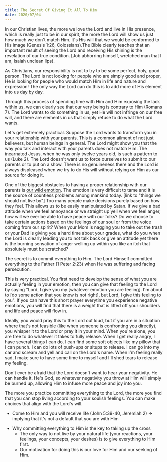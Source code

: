 ```yaml
---
title: The Secret Of Giving It All To Him
date: 2020/07/04
---
```


In our Christian lives, the more we love the Lord and live in His presence, which is really just to be in our spirit, the more the Lord will show us just 
how much we don't match Him. It's His will that we would be conformed to His image (Genesis 1:26, Colossians).The Bible clearly teaches that an important 
result of seeing the Lord and receiving His shining is the revelation of our true condition. [Job abhorring himself, wretched man that I am, Isaiah unclean lips).

As Christians, our responsibility is not to try to be some perfect, holy, good person. The Lord is not looking for people who are simply good and proper, He is looking
for people who would match Him in life and nature and expression! The only way the Lord can do this is to add more of His element into us day by day. 

Through this process of spending time with Him and Him exposing the lack within us, we can clearly see that our very being is contrary to Him (Romans 7). The Lord
wants to do something in us, yet He will not infringe on our free will, and there are elements in us that simply refuse to do what the Lord wants.

Let's get extremely practical. Suppose the Lord wants to transform you in your relationship with your parents. This is a common ailment of not just believers, but 
human beings in general. The Lord might show you that the way you talk and interact with your parents does not match Him. The incarnated Jesus, when he was only
twelve years old, is such a pattern to us (Luke 2). The Lord doesn't want us to force ourselves to submit to our parents or to put on a show. There is no genuineness
there and the Lord is always displeased when we try to do His will without relying on Him as our source for doing it. 

One of the biggest obstacles to having a proper relationship with our parents is [our wild emotion](https://github.com/jerrytigerxu/way-reality-life/blob/master/blog/The%20Life/Levels%20of%20damage.md). The emotion is very difficult to tame and it is the source of 
countless problems among mankind today. [link to "things we should not live by"] Too many people make decisions purely based on how they feel. This allows us
to be easily manipulated by Satan. If we give a bad attitude when we feel annoyance or we straight up yell when we feel anger, how will we ever be able to have 
peace with our folks? Do we choose to take certain actions based on the feelings of our soul or from the voice coming from our spirit? When your Mom is nagging you 
to take out the trash or your Dad is giving you a hard time about your grades, what do you when the Lord is clearly leading you to not talk back or give an attitude
yet there is the burning sensation of anger welling up within you like an itch that absolutely must be scratched? 

The secret is to commit everything to Him. The Lord Himself committed everything to the Father (1 Peter 2:23) when He was suffering and facing persecution. 

This is very practical. You first need to develop the sense of what you are actually feeling in your emotion, then you can give that feeling to the Lord by saying
"Lord, I give you my [whatever emotion you are feeling]. I'm about to [do some action that you know is not right], but Lord, I give this feeling to you". If you 
can have this short prayer everytime you experience negative emotions, you will find that there is a weight that is lifted off your shoulders and life and peace 
will flow in. 

Ideally, you would pray this to the Lord out loud, but if you are in a situation where that's not feasible (like when someone is confronting you directly), you 
whisper it to the Lord or pray it in your mind. When you're alone, you are free to do whatever it takes to fully release. When I get really angry, I have several
things I can do. I can find some soft objects like my pillow that I can punch. I can do lots of push-ups or situps to release. I can go into my car and scream and yell
and call on the Lord's name. When I'm feeling really sad, I make sure to have some time to myself and I'll shed tears to release my feeling. 

Don't ever be afraid that the Lord doesn't want to hear your negativity. He can handle it. He's God, so whatever negativity you throw at Him will simply be burned up,
allowing Him to infuse more peace and joy into you.

The more you practice committing everything to the Lord, the more you find that you can stop living according to your soulish feelings. You can make choices that align
with the Lord's will.


 - Come to Him and you will receive life (John 5:39-40, Jeremiah 2) -> implying that it's not a default that you are with Him


* Why committing everything to Him is the key to taking up the cross
     * The only way to not live by your natural life (your reactions, your feelings, your concepts, your desires) is to give everything to Him first.
     * Our motivation for doing this is our love for Him and our seeking of Him.
     
     
     
     

